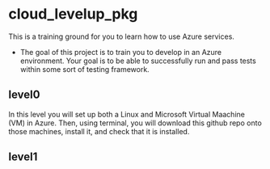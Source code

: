 # cloud_levelup_pkg
This is a training ground for you to learn how to use Azure services.
- The goal of this project is to train you to develop in an Azure environment. Your goal is to be able to successfully run and pass tests within some sort of testing framework.

## level0
In this level you will set up both a Linux and Microsoft Virtual Maachine (VM) in Azure. Then, using terminal, you will download this github repo onto those machines, install it, and check that it is installed.

## level1